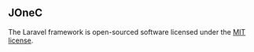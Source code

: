 ## JOneC

The Laravel framework is open-sourced software licensed under the [MIT license](https://opensource.org/licenses/MIT).
